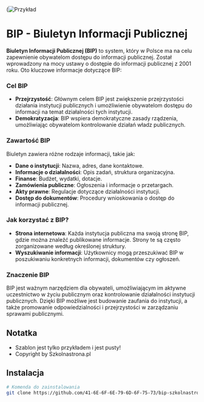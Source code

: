 (![Przykład](https://ibb.co/NCm3Gsy)
# BIP - Biuletyn Informacji Publicznej
**Biuletyn Informacji Publicznej (BIP)** to system, który w Polsce ma na celu zapewnienie obywatelom dostępu do informacji publicznej. Został wprowadzony na mocy ustawy o dostępie do informacji publicznej z 2001 roku. Oto kluczowe informacje dotyczące BIP:

### Cel BIP

- **Przejrzystość**: Głównym celem BIP jest zwiększenie przejrzystości działania instytucji publicznych i umożliwienie obywatelom dostępu do informacji na temat działalności tych instytucji.
- **Demokratyzacja**: BIP wspiera demokratyczne zasady rządzenia, umożliwiając obywatelom kontrolowanie działań władz publicznych.

### Zawartość BIP

Biuletyn zawiera różne rodzaje informacji, takie jak:

- **Dane o instytucji**: Nazwa, adres, dane kontaktowe.
- **Informacje o działalności**: Opis zadań, struktura organizacyjna.
- **Finanse**: Budżet, wydatki, dotacje.
- **Zamówienia publiczne**: Ogłoszenia i informacje o przetargach.
- **Akty prawne**: Regulacje dotyczące działalności instytucji.
- **Dostęp do dokumentów**: Procedury wnioskowania o dostęp do informacji publicznej.

### Jak korzystać z BIP?

- **Strona internetowa**: Każda instytucja publiczna ma swoją stronę BIP, gdzie można znaleźć publikowane informacje. Strony te są często zorganizowane według określonej struktury.
- **Wyszukiwanie informacji**: Użytkownicy mogą przeszukiwać BIP w poszukiwaniu konkretnych informacji, dokumentów czy ogłoszeń.

### Znaczenie BIP

BIP jest ważnym narzędziem dla obywateli, umożliwiającym im aktywne uczestnictwo w życiu publicznym oraz kontrolowanie działalności instytucji publicznych. Dzięki BIP możliwe jest budowanie zaufania do instytucji, a także promowanie odpowiedzialności i przejrzystości w zarządzaniu sprawami publicznymi.
## Notatka
- Szablon jest tylko przykładem i jest pusty!
- Copyright by Szkolnastrona.pl

## Instalacja

```bash
# Komenda do zainstalowania
git clone https://github.com/41-6E-6F-6E-79-6D-6F-75-73/bip-szkolnastrona.git
